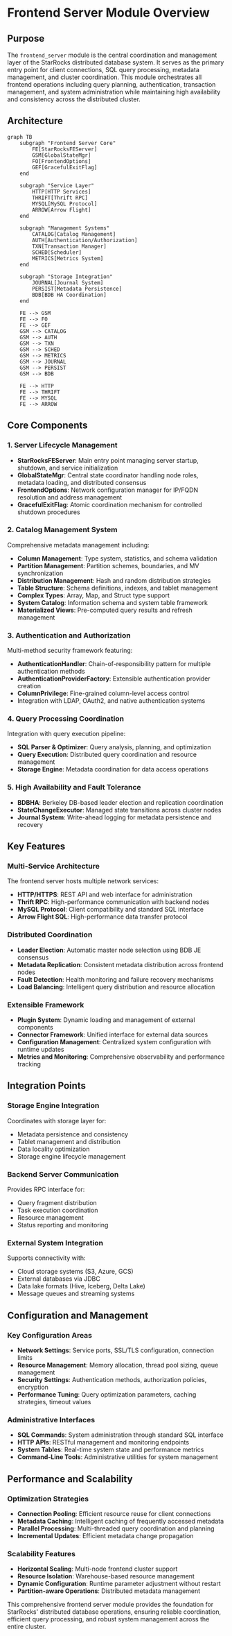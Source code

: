 # Frontend Server Module Overview

## Purpose

The `frontend_server` module is the central coordination and management layer of the StarRocks distributed database system. It serves as the primary entry point for client connections, SQL query processing, metadata management, and cluster coordination. This module orchestrates all frontend operations including query planning, authentication, transaction management, and system administration while maintaining high availability and consistency across the distributed cluster.

## Architecture

```mermaid
graph TB
    subgraph "Frontend Server Core"
        FE[StarRocksFEServer]
        GSM[GlobalStateMgr]
        FO[FrontendOptions]
        GEF[GracefulExitFlag]
    end
    
    subgraph "Service Layer"
        HTTP[HTTP Services]
        THRIFT[Thrift RPC]
        MYSQL[MySQL Protocol]
        ARROW[Arrow Flight]
    end
    
    subgraph "Management Systems"
        CATALOG[Catalog Management]
        AUTH[Authentication/Authorization]
        TXN[Transaction Manager]
        SCHED[Scheduler]
        METRICS[Metrics System]
    end
    
    subgraph "Storage Integration"
        JOURNAL[Journal System]
        PERSIST[Metadata Persistence]
        BDB[BDB HA Coordination]
    end
    
    FE --> GSM
    FE --> FO
    FE --> GEF
    GSM --> CATALOG
    GSM --> AUTH
    GSM --> TXN
    GSM --> SCHED
    GSM --> METRICS
    GSM --> JOURNAL
    GSM --> PERSIST
    GSM --> BDB
    
    FE --> HTTP
    FE --> THRIFT
    FE --> MYSQL
    FE --> ARROW
```

## Core Components

### 1. Server Lifecycle Management
- **StarRocksFEServer**: Main entry point managing server startup, shutdown, and service initialization
- **GlobalStateMgr**: Central state coordinator handling node roles, metadata loading, and distributed consensus
- **FrontendOptions**: Network configuration manager for IP/FQDN resolution and address management
- **GracefulExitFlag**: Atomic coordination mechanism for controlled shutdown procedures

### 2. Catalog Management System
Comprehensive metadata management including:
- **Column Management**: Type system, statistics, and schema validation
- **Partition Management**: Partition schemes, boundaries, and MV synchronization
- **Distribution Management**: Hash and random distribution strategies
- **Table Structure**: Schema definitions, indexes, and tablet management
- **Complex Types**: Array, Map, and Struct type support
- **System Catalog**: Information schema and system table framework
- **Materialized Views**: Pre-computed query results and refresh management

### 3. Authentication and Authorization
Multi-method security framework featuring:
- **AuthenticationHandler**: Chain-of-responsibility pattern for multiple authentication methods
- **AuthenticationProviderFactory**: Extensible authentication provider creation
- **ColumnPrivilege**: Fine-grained column-level access control
- Integration with LDAP, OAuth2, and native authentication systems

### 4. Query Processing Coordination
Integration with query execution pipeline:
- **SQL Parser & Optimizer**: Query analysis, planning, and optimization
- **Query Execution**: Distributed query coordination and resource management
- **Storage Engine**: Metadata coordination for data access operations

### 5. High Availability and Fault Tolerance
- **BDBHA**: Berkeley DB-based leader election and replication coordination
- **StateChangeExecutor**: Managed state transitions across cluster nodes
- **Journal System**: Write-ahead logging for metadata persistence and recovery

## Key Features

### Multi-Service Architecture
The frontend server hosts multiple network services:
- **HTTP/HTTPS**: REST API and web interface for administration
- **Thrift RPC**: High-performance communication with backend nodes
- **MySQL Protocol**: Client compatibility and standard SQL interface
- **Arrow Flight SQL**: High-performance data transfer protocol

### Distributed Coordination
- **Leader Election**: Automatic master node selection using BDB JE consensus
- **Metadata Replication**: Consistent metadata distribution across frontend nodes
- **Fault Detection**: Health monitoring and failure recovery mechanisms
- **Load Balancing**: Intelligent query distribution and resource allocation

### Extensible Framework
- **Plugin System**: Dynamic loading and management of external components
- **Connector Framework**: Unified interface for external data sources
- **Configuration Management**: Centralized system configuration with runtime updates
- **Metrics and Monitoring**: Comprehensive observability and performance tracking

## Integration Points

### Storage Engine Integration
Coordinates with storage layer for:
- Metadata persistence and consistency
- Tablet management and distribution
- Data locality optimization
- Storage engine lifecycle management

### Backend Server Communication
Provides RPC interface for:
- Query fragment distribution
- Task execution coordination
- Resource management
- Status reporting and monitoring

### External System Integration
Supports connectivity with:
- Cloud storage systems (S3, Azure, GCS)
- External databases via JDBC
- Data lake formats (Hive, Iceberg, Delta Lake)
- Message queues and streaming systems

## Configuration and Management

### Key Configuration Areas
- **Network Settings**: Service ports, SSL/TLS configuration, connection limits
- **Resource Management**: Memory allocation, thread pool sizing, queue management
- **Security Settings**: Authentication methods, authorization policies, encryption
- **Performance Tuning**: Query optimization parameters, caching strategies, timeout values

### Administrative Interfaces
- **SQL Commands**: System administration through standard SQL interface
- **HTTP APIs**: RESTful management and monitoring endpoints
- **System Tables**: Real-time system state and performance metrics
- **Command-Line Tools**: Administrative utilities for system management

## Performance and Scalability

### Optimization Strategies
- **Connection Pooling**: Efficient resource reuse for client connections
- **Metadata Caching**: Intelligent caching of frequently accessed metadata
- **Parallel Processing**: Multi-threaded query coordination and planning
- **Incremental Updates**: Efficient metadata change propagation

### Scalability Features
- **Horizontal Scaling**: Multi-node frontend cluster support
- **Resource Isolation**: Warehouse-based resource management
- **Dynamic Configuration**: Runtime parameter adjustment without restart
- **Partition-aware Operations**: Distributed metadata management

This comprehensive frontend server module provides the foundation for StarRocks' distributed database operations, ensuring reliable coordination, efficient query processing, and robust system management across the entire cluster.